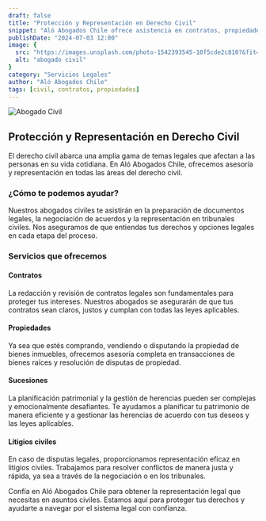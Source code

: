 ```yaml
---
draft: false
title: "Protección y Representación en Derecho Civil"
snippet: "Aló Abogados Chile ofrece asistencia en contratos, propiedades, sucesiones y otros asuntos civiles."
publishDate: "2024-07-03 12:00"
image: {
  src: "https://images.unsplash.com/photo-1542393545-10f5cde2c810?&fit=crop&w=430&h=240",
  alt: "abogado civil"
}
category: "Servicios Legales"
author: "Aló Abogados Chile"
tags: [civil, contratos, propiedades]
---
```


![Abogado Civil](https://images.unsplash.com/photo-1542393545-10f5cde2c810?&fit=crop&w=430&h=240)

## Protección y Representación en Derecho Civil

El derecho civil abarca una amplia gama de temas legales que afectan a las personas en su vida cotidiana. En Aló Abogados Chile, ofrecemos asesoría y representación en todas las áreas del derecho civil.

### ¿Cómo te podemos ayudar?

Nuestros abogados civiles te asistirán en la preparación de documentos legales, la negociación de acuerdos y la representación en tribunales civiles. Nos aseguramos de que entiendas tus derechos y opciones legales en cada etapa del proceso.

### Servicios que ofrecemos

#### Contratos

La redacción y revisión de contratos legales son fundamentales para proteger tus intereses. Nuestros abogados se asegurarán de que tus contratos sean claros, justos y cumplan con todas las leyes aplicables.

#### Propiedades

Ya sea que estés comprando, vendiendo o disputando la propiedad de bienes inmuebles, ofrecemos asesoría completa en transacciones de bienes raíces y resolución de disputas de propiedad.

#### Sucesiones

La planificación patrimonial y la gestión de herencias pueden ser complejas y emocionalmente desafiantes. Te ayudamos a planificar tu patrimonio de manera eficiente y a gestionar las herencias de acuerdo con tus deseos y las leyes aplicables.

#### Litigios civiles

En caso de disputas legales, proporcionamos representación eficaz en litigios civiles. Trabajamos para resolver conflictos de manera justa y rápida, ya sea a través de la negociación o en los tribunales.

Confía en Aló Abogados Chile para obtener la representación legal que necesitas en asuntos civiles. Estamos aquí para proteger tus derechos y ayudarte a navegar por el sistema legal con confianza.
